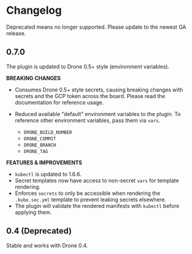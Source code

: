 # Changelog

Deprecated means no longer supported.
Please update to the newest GA release.

## 0.7.0

The plugin is updated to Drone 0.5+ style (environment variables).

**BREAKING CHANGES**

- Consumes Drone 0.5+ style secrets, causing breaking changes with secrets and the GCP token across the board.
Please read the documentation for reference usage.

- Reduced available "default" environment variables to the plugin.
To reference other environment variables, pass them via `vars`.
  - `DRONE_BUILD_NUMBER`
  - `DRONE_COMMIT`
  - `DRONE_BRANCH`
  - `DRONE_TAG`

**FEATURES & IMPROVEMENTS**

- `kubectl` is updated to 1.6.6.
- Secret templates now have access to non-secret `vars` for template rendering.
- Enforces `secrets` to only be accessible when rendering the `.kube.sec.yml` template to prevent leaking secrets elsewhere.
- The plugin will validate the rendered manifests with `kubectl` before applying them.

## 0.4 (Deprecated)

Stable and works with Drone 0.4.
